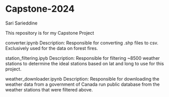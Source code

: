 # Capstone-2024
Sari Sarieddine 

This repository is for my Capstone Project

converter.ipynb
Description: Responsible for converting .shp files to csv. Exclusively used for the data on forest fires. 


station_filtering.ipyb
Description: Responsible for filtering ~8500 weather stations to determine the ideal stations based on lat and long to use for this project. 

weather_downloader.ipynb
Description: Responsible for downloading the weather data from a government of Canada run public database from the weather stations that were filtered above. 

